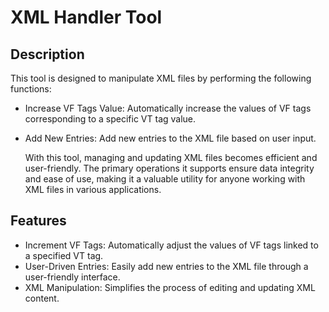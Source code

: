 # XML Handler Tool
## Description
This tool is designed to manipulate XML files by performing the following functions:

* Increase VF Tags Value: Automatically increase the values of VF tags corresponding to a specific VT tag value.
* Add New Entries: Add new entries to the XML file based on user input.
  
  With this tool, managing and updating XML files becomes efficient and user-friendly. The primary operations it supports ensure data integrity and ease of use, making it a valuable utility for anyone working with XML files in various applications.

## Features
* Increment VF Tags: Automatically adjust the values of VF tags linked to a specified VT tag.
* User-Driven Entries: Easily add new entries to the XML file through a user-friendly interface.
* XML Manipulation: Simplifies the process of editing and updating XML content.
